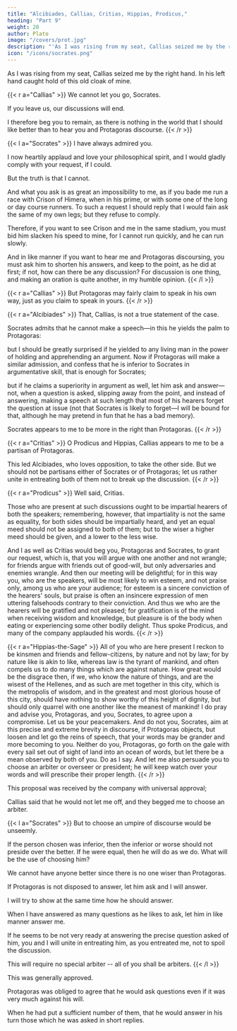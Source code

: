```yaml
---
title: "Alcibiades, Callias, Critias, Hippias, Prodicus,"
heading: "Part 9"
weight: 20
author: Plato
image: "/covers/prot.jpg"
description: "'As I was rising from my seat, Callias seized me by the right hand. In his left hand caught hold of this old cloak of mine'"
icon: "/icons/socrates.png"
---
```



As I was rising from my seat, Callias seized me by the right hand. In his left hand caught hold of this old cloak of mine.


{{< r a="Callias" >}}
We cannot let you go, Socrates. 

If you leave us, our discussions will end. 

I therefore beg you to remain, as there is nothing in the world that I should like better than to hear you and Protagoras discourse. 
{{< /r >}}



{{< l a="Socrates" >}}
I have always admired you. 

I now heartily applaud and love your philosophical spirit, and I would gladly comply with your request, if I could.

But the truth is that I cannot.

And what you ask is as great an impossibility to me, as if you bade me run a race with Crison of Himera, when in his prime, or with some one of the long or day course runners. To such a request I should reply that I would fain ask the same of my own legs; but they refuse to comply.

Therefore, if you want to see Crison and me in the same stadium, you must bid him slacken his speed to mine, for I cannot run quickly, and he can run slowly.

And in like manner if you want to hear me and Protagoras discoursing, you must ask him to shorten his answers, and keep to the point, as he did at first; if not, how can there be any discussion? For discussion is one thing, and making an oration is quite another, in my humble opinion.
{{< /l >}}


{{< r a="Callias" >}}
But Protagoras may fairly claim to speak in his own way, just as you claim to speak in yours.
{{< /r >}}

{{< r a="Alcibiades" >}}
That, Callias, is not a true statement of the case.

Socrates admits that he cannot make a speech—in this he yields the palm to Protagoras: 

but I should be greatly surprised if he yielded to any living man in the power of holding and apprehending an argument. Now if Protagoras will make a similar admission, and confess that he is inferior to Socrates in argumentative skill, that is enough for Socrates; 

but if he claims a superiority in argument as well, let him ask and answer—not, when a question is asked, slipping away from the point, and instead of answering, making a speech at such length that most of his hearers forget the question at issue (not that Socrates is likely to forget—I will be bound for that, although he may pretend in fun that he has a bad memory). 

Socrates appears to me to be more in the right than Protagoras.
{{< /r >}}


{{< r a="Critias" >}}
O Prodicus and Hippias, Callias appears to me to be a partisan of Protagoras. 

This led Alcibiades, who loves opposition, to take the other side. But we should not be partisans either of Socrates or of Protagoras; let us rather unite in entreating both of them not to break up the discussion.
{{< /r >}}


{{< r a="Prodicus" >}}
Well said, Critias.  

Those who are present at such discussions ought to be impartial hearers of both the speakers; remembering, however, that impartiality is not the same as equality, for both sides should be impartially heard, and yet an equal meed should not be assigned to both of them; but to the wiser a higher meed should be given, and a lower to the less wise.

And I as well as Critias would beg you, Protagoras and Socrates, to grant our request, which is, that you will argue with one another and not wrangle; for friends argue with friends out of good-will, but only adversaries and enemies wrangle. And then our meeting will be delightful; for in this way you, who are the speakers, will be most likely to win esteem, and not praise only, among us who are your audience; for esteem is a sincere conviction of the hearers' souls, but praise is often an insincere expression of men uttering falsehoods contrary to their conviction. And thus we who are the hearers will be gratified and not pleased; for gratification is of the mind when receiving wisdom and knowledge, but pleasure is of the body when eating or experiencing some other bodily delight. Thus spoke Prodicus, and many of the company applauded his words.
{{< /r >}}


{{< r a="Hippias-the-Sage" >}}
All of you who are here present I reckon to be kinsmen and friends and fellow-citizens, by nature and not by law; for by nature like is akin to like, whereas law is the tyrant of mankind, and often compels us to do many things which are against nature. How great would be the disgrace then, if we, who know the nature of things, and are the wisest of the Hellenes, and as such are met together in this city, which is the metropolis of wisdom, and in the greatest and most glorious house of this city, should have nothing to show worthy of this height of dignity, but should only quarrel with one another like the meanest of mankind! I do pray and advise you, Protagoras, and you, Socrates, to agree upon a compromise. Let us be your peacemakers. And do not you, Socrates, aim at this precise and extreme brevity in discourse, if Protagoras objects, but loosen and let go the reins of speech, that your words may be grander and more becoming to you. Neither do you, Protagoras, go forth on the gale with every sail set out of sight of land into an ocean of words, but let there be a mean observed by both of you. Do as I say. And let me also persuade you to choose an arbiter or overseer or president; he will keep watch over your words and will prescribe their proper length.
{{< /r >}}


This proposal was received by the company with universal approval; 

Callias said that he would not let me off, and they begged me to choose an arbiter. 


{{< l a="Socrates" >}}
But to choose an umpire of discourse would be unseemly. 

If the person chosen was inferior, then the inferior or worse should not preside over the better. If he were equal, then he will do as we do. What will be the use of choosing him? 

We cannot have anyone better since there is no one wiser than Protagoras.

 <!-- And if you choose another who is not really better, and whom you only say is better, to put another over him as though he were an inferior person would be an unworthy reflection on him; not that, as far as I am concerned, any reflection is of much consequence to me. Let me tell you then what I will do in order that the conversation and discussion may go on as you desire. -->

If Protagoras is not disposed to answer, let him ask and I will answer. 

I will try to show at the same time how he should answer. 

When I have answered as many questions as he likes to ask, let him in like manner answer me. 

If he seems to be not very ready at answering the precise question asked of him, you and I will unite in entreating him, as you entreated me, not to spoil the discussion.

This will require no special arbiter -- all of you shall be arbiters.
{{< /l >}}

This was generally approved.

Protagoras was obliged to agree that he would ask questions even if it was very much against his will.

When he had put a sufficient number of them, that he would answer in his turn those which he was asked in short replies. 
